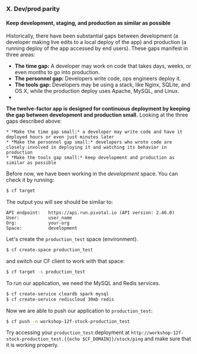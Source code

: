 ### X. Dev/prod parity
#### Keep development, staging, and production as similar as possible

Historically, there have been substantial gaps between development (a developer making live edits to a local deploy of the app) and production (a running deploy of the app accessed by end users). These gaps manifest in three areas:

* **The time gap:** A developer may work on code that takes days, weeks, or even months to go into production.
* **The personnel gap:** Developers write code, ops engineers deploy it.
* **The tools gap:** Developers may be using a stack, like Nginx, SQLite, and OS X, while the production deploy uses Apache, MySQL, and Linux.
* 
**The twelve-factor app is designed for continuous deployment by keeping the gap between development and production small.** Looking at the three gaps described above:

    * *Make the time gap small:* a developer may write code and have it deployed hours or even just minutes later
    * *Make the personnel gap small:* developers who wrote code are closely involved in deploying it and watching its behavior in production
    * *Make the tools gap small:* keep development and production as similar as possible

Before now, we have been working in the *development* space. You can check it by running:
```sh
$ cf target
```
The output you will see should be similar to:
```
API endpoint:   https://api.run.pivotal.io (API version: 2.46.0)
User:           user_name
Org:            your-org
Space:          development
```
Let's create the `production_test` space (environment).
```sh
$ cf create-space production_test
```
and switch our CF client to work with that space:
```sh
$ cf target -s production_test
```
To run our application, we need the MySQL and Redis services.
```sh
$ cf create-service cleardb spark mysql
$ cf create-service rediscloud 30mb redis
```

Now we are able to push our application to `production_test`:
```sh
$ cf push -n workshop-12f-stock-production_test
```
Try accessing your `production_test` deployment at `http://workshop-12f-stock-production_test.{{echo $CF_DOMAIN}}/stock/ping` and make sure that it is working properly.
